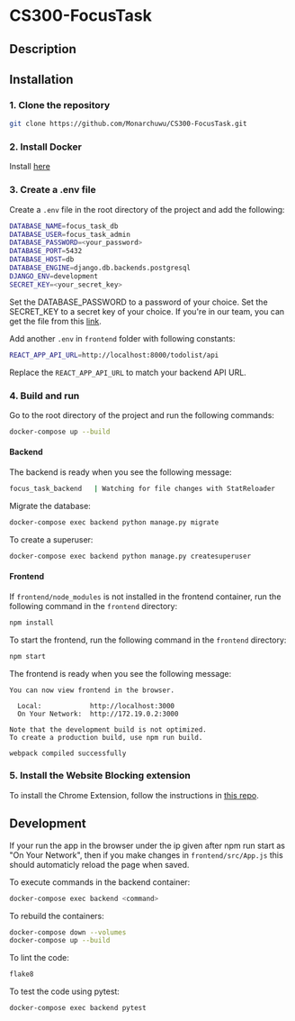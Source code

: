 # CS300-FocusTask

## Description

## Installation
### 1. Clone the repository
```bash 
git clone https://github.com/Monarchuwu/CS300-FocusTask.git
```
### 2. Install Docker
Install [here](https://docs.docker.com/get-docker/)

### 3. Create a .env file
Create a `.env` file in the root directory of the project and add the following:
```bash
DATABASE_NAME=focus_task_db
DATABASE_USER=focus_task_admin
DATABASE_PASSWORD=<your_password>
DATABASE_PORT=5432  
DATABASE_HOST=db
DATABASE_ENGINE=django.db.backends.postgresql
DJANGO_ENV=development
SECRET_KEY=<your_secret_key>
```
Set the DATABASE_PASSWORD to a password of your choice. Set the SECRET_KEY to a secret key of your choice.
If you're in our team, you can get the file from this [link](https://drive.google.com/file/d/1Powqoi92qATvAI0RD-x41aYPqAz1yOiJ/view?usp=drive_link).

Add another `.env` in `frontend` folder with following constants:
```bash
REACT_APP_API_URL=http://localhost:8000/todolist/api 
```

Replace the `REACT_APP_API_URL` to match your backend API URL.

### 4. Build and run
Go to the root directory of the project and run the following commands:
```bash
docker-compose up --build
```

#### Backend
The backend is ready when you see the following message:
```bash
focus_task_backend   | Watching for file changes with StatReloader
```

Migrate the database:
```bash
docker-compose exec backend python manage.py migrate
```

To create a superuser:
```bash
docker-compose exec backend python manage.py createsuperuser
```

#### Frontend
If `frontend/node_modules` is not installed in the frontend container, run the following command in the `frontend` directory:
```bash
npm install
```

To start the frontend, run the following command in the `frontend` directory:
```bash
npm start
```

The frontend is ready when you see the following message:
```
You can now view frontend in the browser.

  Local:            http://localhost:3000
  On Your Network:  http://172.19.0.2:3000

Note that the development build is not optimized.
To create a production build, use npm run build.

webpack compiled successfully
``` 

### 5. Install the Website Blocking extension

To install the Chrome Extension, follow the instructions in [this repo](https://github.com/ldn694/WebsiteBlocking).

## Development

If your run the app in the browser under the ip given after npm run start as "On Your Network", then if you make changes in `frontend/src/App.js` this should automaticly reload the page when saved.

To execute commands in the backend container:
```bash
docker-compose exec backend <command>
```

To rebuild the containers:
```bash
docker-compose down --volumes
docker-compose up --build
```

To lint the code:
```bash
flake8
```

To test the code using pytest:
```bash
docker-compose exec backend pytest
```


